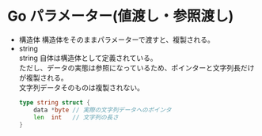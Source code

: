 # Go パラメーター(値渡し・参照渡し)

* 構造体
  構造体をそのままパラメーターで渡すと、複製される。
* string  
  string 自体は構造体として定義されている。  
  ただし、データの実態は参照になっているため、ポインターと文字列長だけが複製される。  
  文字列データそのものは複製されない。  
  ```go
  type string struct {
      data *byte // 実際の文字列データへのポインタ
      len  int   // 文字列の長さ
  }
  ```


